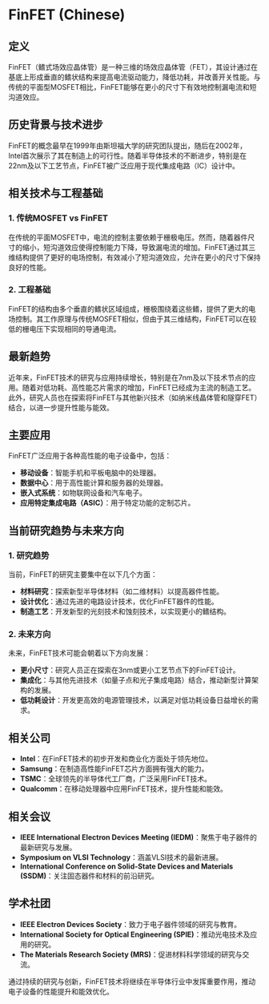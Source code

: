 # FinFET (Chinese)

## 定义

FinFET（鳍式场效应晶体管）是一种三维的场效应晶体管（FET），其设计通过在基底上形成垂直的鳍状结构来提高电流驱动能力，降低功耗，并改善开关性能。与传统的平面型MOSFET相比，FinFET能够在更小的尺寸下有效地控制漏电流和短沟道效应。

## 历史背景与技术进步

FinFET的概念最早在1999年由斯坦福大学的研究团队提出，随后在2002年，Intel首次展示了其在制造上的可行性。随着半导体技术的不断进步，特别是在22nm及以下工艺节点，FinFET被广泛应用于现代集成电路（IC）设计中。

## 相关技术与工程基础

### 1. 传统MOSFET vs FinFET

在传统的平面MOSFET中，电流的控制主要依赖于栅极电压。然而，随着器件尺寸的缩小，短沟道效应使得控制能力下降，导致漏电流的增加。FinFET通过其三维结构提供了更好的电场控制，有效减小了短沟道效应，允许在更小的尺寸下保持良好的性能。

### 2. 工程基础

FinFET的结构由多个垂直的鳍状区域组成，栅极围绕着这些鳍，提供了更大的电场控制。其工作原理与传统MOSFET相似，但由于其三维结构，FinFET可以在较低的栅电压下实现相同的导通电流。

## 最新趋势

近年来，FinFET技术的研究与应用持续增长，特别是在7nm及以下技术节点的应用。随着对低功耗、高性能芯片需求的增加，FinFET已经成为主流的制造工艺。此外，研究人员也在探索将FinFET与其他新兴技术（如纳米线晶体管和隧穿FET）结合，以进一步提升性能与能效。

## 主要应用

FinFET广泛应用于各种高性能的电子设备中，包括：

- **移动设备**：智能手机和平板电脑中的处理器。
- **数据中心**：用于高性能计算和服务器的处理器。
- **嵌入式系统**：如物联网设备和汽车电子。
- **应用特定集成电路（ASIC）**：用于特定功能的定制芯片。

## 当前研究趋势与未来方向

### 1. 研究趋势

当前，FinFET的研究主要集中在以下几个方面：

- **材料研究**：探索新型半导体材料（如二维材料）以提高器件性能。
- **设计优化**：通过先进的电路设计技术，优化FinFET器件的性能。
- **制造工艺**：开发新型的光刻技术和蚀刻技术，以实现更小的鳍结构。

### 2. 未来方向

未来，FinFET技术可能会朝着以下方向发展：

- **更小尺寸**：研究人员正在探索在3nm或更小工艺节点下的FinFET设计。
- **集成化**：与其他先进技术（如量子点和光子集成电路）结合，推动新型计算架构的发展。
- **低功耗设计**：开发更高效的电源管理技术，以满足对低功耗设备日益增长的需求。

## 相关公司

- **Intel**：在FinFET技术的初步开发和商业化方面处于领先地位。
- **Samsung**：在制造高性能FinFET芯片方面拥有强大的能力。
- **TSMC**：全球领先的半导体代工厂商，广泛采用FinFET技术。
- **Qualcomm**：在移动处理器中应用FinFET技术，提升性能和能效。

## 相关会议

- **IEEE International Electron Devices Meeting (IEDM)**：聚焦于电子器件的最新研究与发展。
- **Symposium on VLSI Technology**：涵盖VLSI技术的最新进展。
- **International Conference on Solid-State Devices and Materials (SSDM)**：关注固态器件和材料的前沿研究。

## 学术社团

- **IEEE Electron Devices Society**：致力于电子器件领域的研究与教育。
- **International Society for Optical Engineering (SPIE)**：推动光电技术及应用的研究。
- **The Materials Research Society (MRS)**：促进材料科学领域的研究与交流。

通过持续的研究与创新，FinFET技术将继续在半导体行业中发挥重要作用，推动电子设备的性能提升和能效优化。